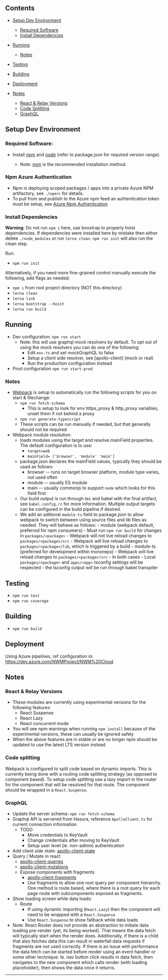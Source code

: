 ## Contents

- [Setup Dev Environment](#setup-dev-environment)
  - [Required Software](#required-software)
  - [Install Dependencies](#install-dependencies)
- [Running](#running)
  - [Notes](#notes)
- [Testing](#testing)
- [Building](#building)
- [Deployment](#deployment)
- [Notes](#notes)

  - [React & Relay Versions](#react-%26-relay-versions)
  - [Code Splitting](#code-splitting)
  - [GraphQL](#graphql)

## Setup Dev Environment

### Required Software:

- Install [npm][7] and [node][7-1] (refer to package.json for required version range).

  - Note: [nvm][7-2] is the recommended installation method.

### Npm Azure Authentication

- Npm is deploying scoped packages / apps into a private Azure NPM artifactory, see `./npmrc` for details.
- To pull from and publish to the Azure npm feed an authentication token must be setup, see [Azure Npm Authentication][8]

### Install Dependencies

**Warning**: Do not run `npm i` here, use boostrap to properly hoist dependencies. If dependencies were installed here by mistake
then either delete `./node_modules` or run `lerna clean`. `npm run init` will also run the clean step.

Run:

- `npm run init`

Alternatively, if you need more fine-grained control manually execute the following, add flags as needed:

- `npm i` from root project directory (NOT this directory)
- `lerna clean`
- `lerna link`
- `lerna bootstrap --hoist`
- `lerna run build`

## Running

- Dev configuration: `npm run start`
  - Note: this will use graphql mock resolvers by default. To opt out of using the mock resolvers you can do one of the following:
    - Edit `env.ts` and set mockGraphQL to false
    - Setup a client side resolver, see [apollo-client] (mock or real)
    - Run the production configuration instead
- Prod configuration `npm run start-prod`

### Notes

- [Webpack][6] is setup to automatically run the following scripts for you on start & filechange:
  - `npm run fetch-schema`
    - This is setup to look for env https_proxy & http_proxy variables, unset them if not behind a proxy
  - `npm run generate-typescript`
  - These scripts can be run manually if needed, but that generally should not be required
- Webpack module resolution:
  - loads modules using the target and resolve.mainField properties. The default configuration is to use:
    - `target=web`
    - `mainField= ['browser', 'module' 'main']`
  - package.json declares the mainField values, typically they should be used as follows:
    - browser -- runs on target browser platform, module type varies, not used often
    - module -- usually ES module
    - main -- usually commonjs to support `node` which looks for this field first
  - Our build output is run through tsc and babel with the final artifact, see `babel.config.rc` for more information.
    Multiple output targets can be configured in the build pipeline if desired.
  - We add an aditional `module-ts` field to package.json to allow webpack to switch between using source files and lib
    files as needed. They will behave as follows: - module (webpack default, preferred for npm consumers) - Must run `npm run build` for changes in `packages/<package>` - Webpack will not live reload changes to `packages/<package>/src` - Webpack will live reload changes to `packages/<package>/lib`, which is triggered by a build - module-ts (preferred for development within monorepo) - Webpack will live reload changes to `packages/<package>/src` - In both cases - Local `packages/<package>` and `apps/<app>` tsconfig settings will be respected - the tsconfig output will be run through babel transpiler

## Testing

- `npm run test`
- `npm run coverage`

## Building

- `npm run build`

## Deployment

Using Azure pipelines, ref configuration in: https://dev.azure.com/NWMProject/NWM%20Cloud

## Notes

### React & Relay Versions

- These modules are currently using experimental versions for the following features:
  - React Suspense
  - React Lazy
  - React concurrent mode
- You will see npm warnings when running `npm install` because of the experimental versions, these can usually be ignored safely
- When the above features are in stable _or_ are no longer npm should be updated to use the latest LTS version instead

### Code splitting

Webpack is configured to split code based on dynamic imports. This is currently being done with a routing code splitting
strategy (as opposed to component based). To setup code splitting use a lazy import in the router for the component that
will be resolved for that route. The component should be wrapped in a `React.Suspense`.

### GraphQL

- Update the server schema: `npm run fetch-schema`
- Graphql API is servered from Hasura, reference `ApolloClient.ts` for current connection information
  - TODO
    - Move credentials to KeyVault
    - Change credentials after moving to KeyVault
    - Setup user level (ie. non-admin) authentication
- Add client side state: [apollo-client-state][2-1]
- Query / Mutate in react
  - [apollo-client-queries][2-2]
  - [apollo-client-mutations][2-3]
  - Expose components with fragments
    - [apollo-client-fragments][2-4]
    - Use fragments to allow one root query per component hierarchy. One method is route based, where there is a root query
      for each page route with subcomponents exposed as fragments.
- Show loading screen while data loads:
  - Route
    - If using dynamic importing (`React.Lazy`) then the component will need to be wrapped with a `React.Suspense`
    - Use `React.Suspense` to show fallback while data loads
- Note: React Router does not provide an abstraction to initiate data loading pre-render (yet, its being worked). That means
  the data fetch will typically start when the render does. Additionally, if there is a child that also fetches data this can
  result in waterfall data requests if fragments are not used correctly. If there is an issue with performance the data fetch
  can be started before render using an event handler or some other technique. Ie. nav button click results in data fetch,
  then navigates to the new component which calls render (with loading placeholder), then shows the data once it returns.

---

[1]: https://reactjs.org/docs/ 'react'
[1-1]: https://reactjs.org/docs/hooks-intro.html 'react-hooks'
[1-2]: https://reactjs.org/docs/code-splitting.html 'react-splitting'
[2]: https://www.apollographql.com/docs/react/ 'apollo-client'
[2-1]: https://www.apollographql.com/docs/react/data/local-state/ 'apollo-client-local-state'
[2-2]: https://www.apollographql.com/docs/react/data/queries/ 'apollo-client-queries'
[2-3]: https://www.apollographql.com/docs/react/data/mutations// 'apollo-client-mutations'
[2-4]: https://www.apollographql.com/docs/react/data/fragments/ 'apollo-client-fragments'
[3]: https://reacttraining.com/react-router/web/guides/quick-start 'react-router'
[4]: https://graphql.org/learn/ 'graphql'
[5]: https://hasura.io/docs/1.0/graphql/manual/index.html 'hasura'
[6]: https://webpack.js.org/concepts/ 'webpack'
[7]: https://docs.npmjs.com/ 'npm'
[7-1]: https://nodejs.org/en/ 'node'
[7-2]: https://github.com/nvm-sh/nvm 'nvm'
[8]: https://docs.microsoft.com/en-us/azure/devops/artifacts/npm/npmrc?view=azure-devops&tabs=windows 'azure-npm-auth'
[root-web]: https://dev.azure.com/NWMProject/NWM%20Cloud/_git/NWM-Cloud?path=%2Freadme.md&version=GBmaster&_a=preview 'root-readme'
[root-local]: ../../readme.md 'root-readme-local'
[project]: https://dev.azure.com/NWMProject/NWM%20Cloud
[project-wiki]: https://dev.azure.com/NWMProject/NWM%20Cloud/_wiki/wikis/NWM-Cloud.wiki
